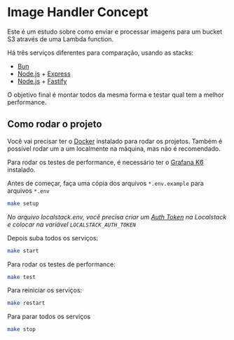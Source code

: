 # Image Handler Concept

Este é um estudo sobre como enviar e processar imagens para um bucket S3 através de uma Lambda function.

Há três serviços diferentes para comparação, usando as stacks:
- [Bun](https://bun.sh/)
- [Node.js](https://nodejs.org/en) + [Express](https://expressjs.com/)
- [Node.js](https://nodejs.org/en) + [Fastify](https://fastify.dev/)

O objetivo final é montar todos da mesma forma e testar qual tem a melhor performance.

## Como rodar o projeto

Você vai precisar ter o [Docker](https://docs.docker.com/engine/install/) instalado para rodar os projetos. Também é possível rodar um a um localmente na máquina, mas não é recomendado.

Para rodar os testes de performance, é necessário ter o [Grafana K6](https://grafana.com/docs/k6/latest/set-up/install-k6/) instalado.

Antes de começar, faça uma cópia dos arquivos `*.env.example` para arquivos `*.env`

```bash
make setup
```

_No arquivo localstack.env, você precisa criar um [Auth Token](https://app.localstack.cloud/workspace/auth-token) na Localstack e colocar na variável `LOCALSTACK_AUTH_TOKEN`_

Depois suba todos os serviços:

```bash
make start
```

Para rodar os testes de performance:

```bash
make test
```

Para reiniciar os serviços:
```bash
make restart
```

Para parar todos os serviços

```bash
make stop
```
